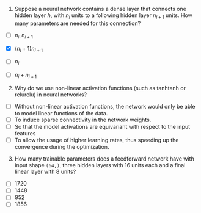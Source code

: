 1.  Suppose a neural network contains a dense layer that connects one hidden layer $h$, with $n_{i}$ units to a following hidden layer $n_{i+1}$ units. How many parameters are needed for this connection?
- [ ] $n_{i}, n_{i+1}$
- [x] $(n_{i}+1)n_{i+1}$
- [ ] $n_{i}$
- [ ] $n_{i}+n_{i+1}$


2. Why do we use non-linear activation functions (such as tanhtanh or relurelu) in neural networks?
- [ ] Without non-linear activation functions, the network would only be able to model linear functions of the data.
- [ ] To induce sparse connectivity in the network weights.
- [ ] So that the model activations are equivariant with respect to the input features
- [ ] To allow the usage of higher learning rates, thus speeding up the convergence during the optimization.
3. How many trainable parameters does a feedforward network have with input shape `(64,)`, three hidden layers with 16 units each and a final linear layer with 8 units?
- [ ]  1720
- [ ] 1448
- [ ] 952
- [ ] 1856
